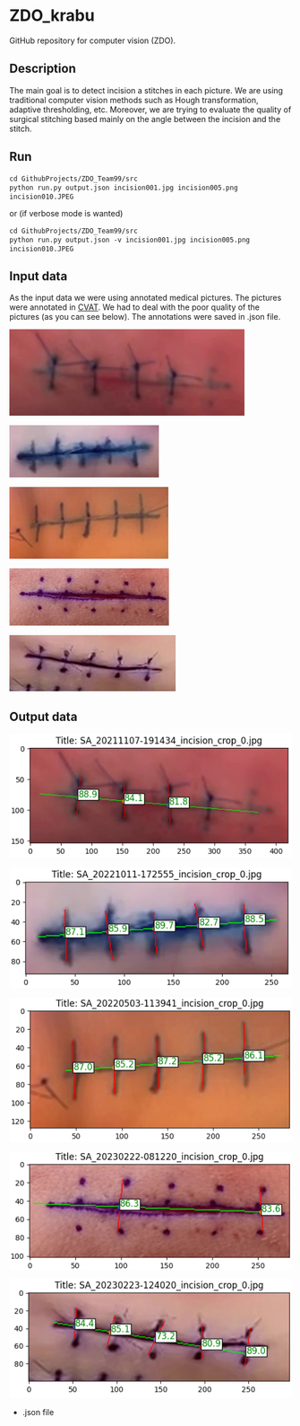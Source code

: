 # ZDO_krabu
GitHub repository for computer vision (ZDO). 

## Description
The main goal is to detect incision a stitches in each picture. 
We are using traditional computer vision methods such as Hough transformation, 
adaptive thresholding, etc. Moreover, we are trying to evaluate the quality of surgical
stitching based mainly on the angle between the incision and the stitch. 

## Run
```commandline
cd GithubProjects/ZDO_Team99/src
python run.py output.json incision001.jpg incision005.png incision010.JPEG
```
or (if verbose mode is wanted)
```commandline
cd GithubProjects/ZDO_Team99/src
python run.py output.json -v incision001.jpg incision005.png incision010.JPEG
```

## Input data
As the input data we were using annotated medical pictures. The pictures were
annotated in [CVAT](https://www.cvat.ai/). We had to deal with the poor quality of the pictures (as you can see below).
The annotations were saved in .json file.

![alt text](https://github.com/BerassHaggy/ZDO_krabu/blob/main/graphics/SA_20211107-191434_incision_crop_0.jpg)

![alt text](https://github.com/BerassHaggy/ZDO_krabu/blob/main/graphics/SA_20221011-172555_incision_crop_0.jpg)

![alt text](https://github.com/BerassHaggy/ZDO_krabu/blob/main/graphics/SA_20220503-113941_incision_crop_0.jpg)

![alt text](https://github.com/BerassHaggy/ZDO_krabu/blob/main/graphics/SA_20230222-081220_incision_crop_0.jpg)

![alt text](https://github.com/BerassHaggy/ZDO_krabu/blob/main/graphics/SA_20230223-124020_incision_crop_0.jpg)

## Output data
![alt text](https://github.com/BerassHaggy/ZDO_krabu/blob/main/graphics/fin1.png)

![alt text](https://github.com/BerassHaggy/ZDO_krabu/blob/main/graphics/fin2.png)

![alt text](https://github.com/BerassHaggy/ZDO_krabu/blob/main/graphics/fin3.png)

![alt text](https://github.com/BerassHaggy/ZDO_krabu/blob/main/graphics/fin4.png)

![alt text](https://github.com/BerassHaggy/ZDO_krabu/blob/main/graphics/fin5.png)

+ .json file



